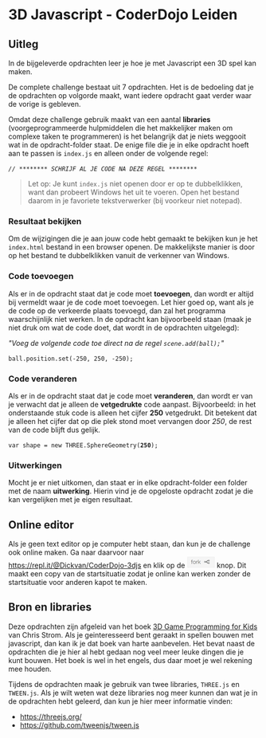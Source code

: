 # 3D Javascript - CoderDojo Leiden

## Uitleg

In de bijgeleverde opdrachten leer je hoe je met Javascript een 3D spel kan maken. 

De complete challenge bestaat uit 7 opdrachten. Het is de bedoeling dat je de opdrachten op volgorde maakt, want iedere opdracht gaat verder waar de vorige is gebleven.

Omdat deze challenge gebruik maakt van een aantal **libraries** (voorgeprogrammeerde hulpmiddelen die het makkelijker maken om complexe taken te programmeren) is het belangrijk dat je niets weggooit wat in de opdracht-folder staat.
De enige file die je in elke opdracht hoeft aan te passen is `index.js` en alleen onder de volgende regel: 

<pre><code><i>// ******** SCHRIJF AL JE CODE NA DEZE REGEL ********</i></code></pre>

> Let op: Je kunt `index.js` niet openen door er op te dubbelklikken, want dan probeert Windows het uit te voeren. Open het bestand daarom in je favoriete tekstverwerker (bij voorkeur niet notepad).

### Resultaat bekijken

Om de wijzigingen die je aan jouw code hebt gemaakt te bekijken kun je het `index.html` bestand in een browser openen. De makkelijkste manier is door op het bestand te dubbelklikken vanuit de verkenner van Windows.

### Code toevoegen

Als er in de opdracht staat dat je code moet **toevoegen**, dan wordt er altijd bij vermeldt waar je de code moet toevoegen. Let hier goed op, want als je de code op de verkeerde plaats toevoegd, dan zal het programma waarschijnlijk niet werken. In de opdracht kan bijvoorbeeld staan (maak je niet druk om wat de code doet, dat wordt in de opdrachten uitgelegd): 

*"Voeg de volgende code toe direct na de regel `scene.add(ball);`"*

<pre><code>ball.position.set(-250, 250, -250);</code></pre>

### Code veranderen
Als er in de opdracht staat dat je code moet **veranderen**, dan wordt er van je verwacht dat je alleen de **vetgedrukte** code aanpast. Bijvoorbeeld: in het onderstaande stuk code is alleen het cijfer **250** vetgedrukt. Dit betekent dat je alleen het cijfer dat op die plek stond moet vervangen door *250*, de rest van de code blijft dus gelijk.

<pre><code>var shape = new THREE.SphereGeometry(<b>250</b>);</code></pre>

### Uitwerkingen

Mocht je er niet uitkomen, dan staat er in elke opdracht-folder een folder met de naam **uitwerking**. Hierin vind je de opgeloste opdracht zodat je die kan vergelijken met je eigen resultaat.

## Online editor

Als je geen text editor op je computer hebt staan, dan kun je de challenge ook online maken. Ga naar daarvoor naar https://repl.it/@Dickvan/CoderDojo-3djs en klik op de ![fork](fork.png) knop. Dit maakt een copy van de startsituatie zodat je online kan werken zonder de startsituatie voor anderen kapot te maken.

## Bron en libraries

Deze opdrachten zijn afgeleid van het boek [3D Game Programming for Kids](https://pragprog.com/book/csjava/3d-game-programming-for-kids) van Chris Strom. Als je geinteresseerd bent geraakt in spellen bouwen met javascript, dan kan ik je dat boek van harte aanbevelen. Het bevat naast de opdrachten die je hier al hebt gedaan nog veel meer leuke dingen die je kunt bouwen. Het boek is wel in het engels, dus daar moet je wel rekening mee houden.

Tijdens de opdrachten maak je gebruik van twee libraries, `THREE.js` en `TWEEN.js`. Als je wilt weten wat deze libraries nog meer kunnen dan wat je in de opdrachten hebt geleerd, dan kun je hier meer informatie vinden:

* https://threejs.org/
* https://github.com/tweenjs/tween.js

